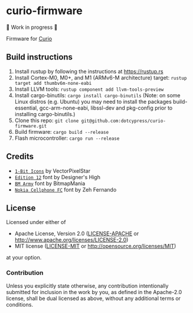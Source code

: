# curio-firmware

🚧 Work in progress 🚧

Firmware for [Curio](https://github.com/dotcypress/curio)


## Build instructions

1. Install rustup by following the instructions at https://rustup.rs
2. Install Cortex-M0, M0+, and M1 (ARMv6-M architecture) target: `rustup target add thumbv6m-none-eabi`
3. Install LLVM tools: `rustup component add llvm-tools-preview`
4. Install cargo-binutils: `cargo install cargo-binutils` (Note: on some Linux distros (e.g. Ubuntu) you may need to install the packages build-essential, gcc-arm-none-eabi, libssl-dev and pkg-config prior to installing cargo-binutils.)
5. Clone this repo: `git clone git@github.com:dotcypress/curio-firmware.git`
6. Build firmware: `cargo build --release`
7. Flash microcontroller: `cargo run --release`

## Credits

* [`1-Bit Icons`](https://vectorpixelstar.itch.io) by VectorPixelStar
* [`Edition 12`](https://www.dafont.com/edition-12.font) font by Designer's High
* [`BM Army`](https://www.dafont.com/bm-army.font) font by BitmapMania
* [`Nokia Cellphone FC`](https://www.dafont.com/nokia-cellphone.font) font by Zeh Fernando

## License

Licensed under either of

- Apache License, Version 2.0 ([LICENSE-APACHE](LICENSE-APACHE) or
  http://www.apache.org/licenses/LICENSE-2.0)
- MIT license ([LICENSE-MIT](LICENSE-MIT) or http://opensource.org/licenses/MIT)

at your option.

### Contribution

Unless you explicitly state otherwise, any contribution intentionally submitted
for inclusion in the work by you, as defined in the Apache-2.0 license, shall be
dual licensed as above, without any additional terms or conditions.
